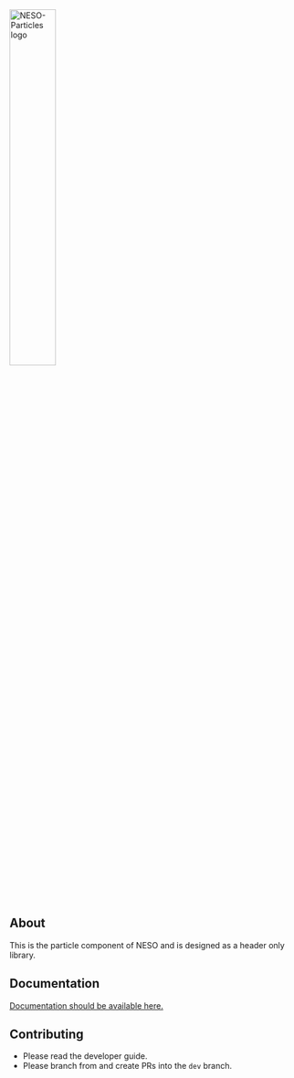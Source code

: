 <picture>
  <source media="(prefers-color-scheme: dark)" srcset="https://excalibur-neptune.github.io/NESO-Particles/main/sphinx/html/_static/neso_particles_logo_dark_small.png">
  <source media="(prefers-color-scheme: light)" srcset="https://excalibur-neptune.github.io/NESO-Particles/main/sphinx/html/_static/neso_particles_logo_light_small.png">
  <img alt="NESO-Particles logo" src="https://excalibur-neptune.github.io/NESO-Particles/main/sphinx/html/_static/neso_particles_logo_light_small.png" width=40%>
</picture>

## About

This is the particle component of NESO and is designed as a header only library.

## Documentation

[Documentation should be available here.](https://excalibur-neptune.github.io/NESO-Particles/main/sphinx/html/index.html)

## Contributing

* Please read the developer guide.
* Please branch from and create PRs into the `dev` branch. 
